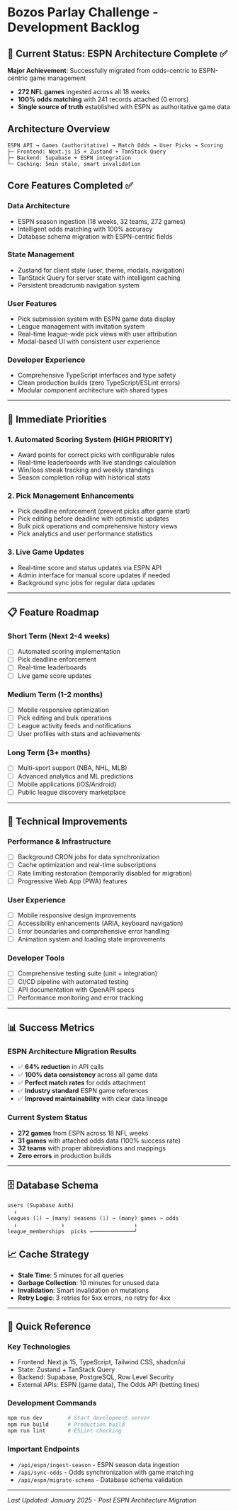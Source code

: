 # Bozos Parlay Challenge - Development Backlog

## 🎉 Current Status: ESPN Architecture Complete ✅

**Major Achievement**: Successfully migrated from odds-centric to ESPN-centric game management
- **272 NFL games** ingested across all 18 weeks
- **100% odds matching** with 241 records attached (0 errors)
- **Single source of truth** established with ESPN as authoritative game data

## Architecture Overview
```
ESPN API → Games (authoritative) → Match Odds → User Picks → Scoring
├─ Frontend: Next.js 15 + Zustand + TanStack Query
├─ Backend: Supabase + ESPN integration
└─ Caching: 5min stale, smart invalidation
```

## Core Features Completed ✅

### **Data Architecture**
- ESPN season ingestion (18 weeks, 32 teams, 272 games)
- Intelligent odds matching with 100% accuracy
- Database schema migration with ESPN-centric fields

### **State Management**
- Zustand for client state (user, theme, modals, navigation)
- TanStack Query for server state with intelligent caching
- Persistent breadcrumb navigation system

### **User Features**
- Pick submission system with ESPN game data display
- League management with invitation system
- Real-time league-wide pick views with user attribution
- Modal-based UI with consistent user experience

### **Developer Experience**
- Comprehensive TypeScript interfaces and type safety
- Clean production builds (zero TypeScript/ESLint errors)
- Modular component architecture with shared types

---

## 🚀 Immediate Priorities

### 1. **Automated Scoring System** (HIGH PRIORITY)
- Award points for correct picks with configurable rules
- Real-time leaderboards with live standings calculation
- Win/loss streak tracking and weekly standings
- Season completion rollup with historical stats

### 2. **Pick Management Enhancements**
- Pick deadline enforcement (prevent picks after game start)
- Pick editing before deadline with optimistic updates
- Bulk pick operations and comprehensive history views
- Pick analytics and user performance statistics

### 3. **Live Game Updates**
- Real-time score and status updates via ESPN API
- Admin interface for manual score updates if needed
- Background sync jobs for regular data updates

---

## 📋 Feature Roadmap

### **Short Term** (Next 2-4 weeks)
- [ ] Automated scoring implementation
- [ ] Pick deadline enforcement
- [ ] Real-time leaderboards
- [ ] Live game score updates

### **Medium Term** (1-2 months)
- [ ] Mobile responsive optimization
- [ ] Pick editing and bulk operations
- [ ] League activity feeds and notifications
- [ ] User profiles with stats and achievements

### **Long Term** (3+ months)
- [ ] Multi-sport support (NBA, NHL, MLB)
- [ ] Advanced analytics and ML predictions
- [ ] Mobile applications (iOS/Android)
- [ ] Public league discovery marketplace

---

## 🔧 Technical Improvements

### **Performance & Infrastructure**
- [ ] Background CRON jobs for data synchronization
- [ ] Cache optimization and real-time subscriptions
- [ ] Rate limiting restoration (temporarily disabled for migration)
- [ ] Progressive Web App (PWA) features

### **User Experience**
- [ ] Mobile responsive design improvements
- [ ] Accessibility enhancements (ARIA, keyboard navigation)
- [ ] Error boundaries and comprehensive error handling
- [ ] Animation system and loading state improvements

### **Developer Tools**
- [ ] Comprehensive testing suite (unit + integration)
- [ ] CI/CD pipeline with automated testing
- [ ] API documentation with OpenAPI specs
- [ ] Performance monitoring and error tracking

---

## 📊 Success Metrics

### **ESPN Architecture Migration Results**
- ✅ **64% reduction** in API calls
- ✅ **100% data consistency** across all game data
- ✅ **Perfect match rates** for odds attachment
- ✅ **Industry standard** ESPN game references
- ✅ **Improved maintainability** with clear data lineage

### **Current System Status**
- **272 games** from ESPN across 18 NFL weeks
- **31 games** with attached odds data (100% success rate)
- **32 teams** with proper abbreviations and mappings
- **Zero errors** in production builds

---

## 🗄️ Database Schema
```sql
users (Supabase Auth)
  ↓
leagues (1) → (many) seasons (1) → (many) games → odds
  ↓              ↓                      ↓
league_memberships  picks ←─────────────┘
```

## 📈 Cache Strategy
- **Stale Time**: 5 minutes for all queries
- **Garbage Collection**: 10 minutes for unused data
- **Invalidation**: Smart invalidation on mutations
- **Retry Logic**: 3 retries for 5xx errors, no retry for 4xx

---

## 📝 Quick Reference

### **Key Technologies**
- Frontend: Next.js 15, TypeScript, Tailwind CSS, shadcn/ui
- State: Zustand + TanStack Query
- Backend: Supabase, PostgreSQL, Row Level Security
- External APIs: ESPN (game data), The Odds API (betting lines)

### **Development Commands**
```bash
npm run dev        # Start development server
npm run build      # Production build
npm run lint       # ESLint checking
```

### **Important Endpoints**
- `/api/espn/ingest-season` - ESPN season data ingestion
- `/api/sync-odds` - Odds synchronization with game matching
- `/api/espn/migrate-schema` - Database schema validation

---

*Last Updated: January 2025 - Post ESPN Architecture Migration*